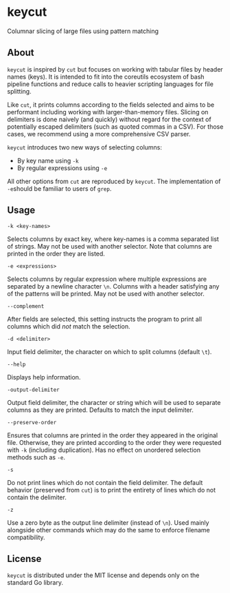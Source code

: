 # keycut
Columnar slicing of large files using pattern matching

## About
`keycut` is inspired by `cut` but focuses on working with tabular files by header names (keys).
It is intended to fit into the coreutils ecosystem of bash pipeline functions and reduce calls to heavier scripting languages for file splitting.

Like `cut`, it prints columns according to the fields selected and aims to be performant including working with larger-than-memory files.
Slicing on delimiters is done naively (and quickly) without regard for the context of potentially escaped delimiters (such as quoted commas in a CSV). For those cases, we recommend using a more comprehensive CSV parser.

`keycut` introduces two new ways of selecting columns:
- By key name using `-k`
- By regular expressions using `-e`

All other options from `cut` are reproduced by `keycut`.
The implementation of `-e`should be familiar to users of `grep`.

## Usage
`-k <key-names>`

Selects columns by exact key, where key-names is a comma separated list of strings.
May not be used with another selector.
Note that columns are printed in the order they are listed.

`-e <expressions>`

Selects columns by regular expression where multiple expressions are separated by a newline character `\n`.
Columns with a header satisfying any of the patterns will be printed.
May not be used with another selector.

`--complement` 

After fields are selected, this setting instructs the program to print all columns which did *not* match the selection.

`-d <delimiter>` 

Input field delimiter, the character on which to split columns (default `\t`).

`--help`

Displays help information.

`-output-delimiter` 

Output field delimiter, the character or string which will be used to separate columns as they are printed. Defaults to match the input delimiter.

`--preserve-order`

Ensures that columns are printed in the order they appeared in the original file. Otherwise, they are printed according to the order they were requested with `-k` (including duplication). Has no effect on unordered selection methods such as `-e`.

`-s`

Do not print lines which do not contain the field delimiter.
The default behavior (preserved from `cut`) is to print the entirety of lines which do not contain the delimiter.

`-z`

Use a zero byte as the output line delimiter (instead of `\n`).
Used mainly alongside other commands which may do the same to enforce filename compatibility.

## License
`keycut` is distributed under the MIT license and depends only on the standard Go library.
